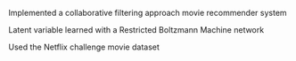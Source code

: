Implemented a collaborative filtering approach movie recommender system

Latent variable learned with a Restricted Boltzmann Machine network

Used the Netflix challenge movie dataset
